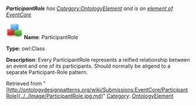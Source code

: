 ___ParticipantRole__ has [Category:OntologyElement](../../Category/OntologyElement.md "Category:OntologyElement") and is an [element of](../../Property/ElementOf.md "Property:ElementOf") [EventCore](../../Submissions/EventCore.md "Submissions:EventCore")_


  




[![Class](../../images/thumb/2/27/Class.gif/45px-Class.gif)](../../Image/Class.gif.md "Class")
__Name__: ParticipantRole 


__Type:__ owl:Class 


__Description__: Every ParticipantRole represents a reified relationship between an event and one of its participants. Should normally be aligend to a separate Participant-Role pattern. 





Retrieved from "[http://ontologydesignpatterns.org/wiki/Submissions:EventCore/ParticipantRole](../../Image/ParticipantRole.jpg.md)"
 [Category](http://ontologydesignpatterns.org/wiki/Special:Categories "Special:Categories"): [OntologyElement](../../Category/OntologyElement.md "Category:OntologyElement")